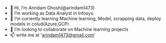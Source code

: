 - 👋 Hi, I’m Arindam Ghosh(@arindam1473)
- 👀 I’m working as Data Analyst in Infosys. 
- 🌱 I’m currently learning Machine learning, Model, scrapping data, deploy models in colud(Azure,GCP)
- 💞️ I’m looking to collaborate on Machine learning projects
- 📫 write me at 'arindam1473@gmail.com'

<!---
arindam1473/arindam1473 is a ✨ special ✨ repository because its `README.md` (this file) appears on your GitHub profile.
You can click the Preview link to take a look at your changes.
--->
